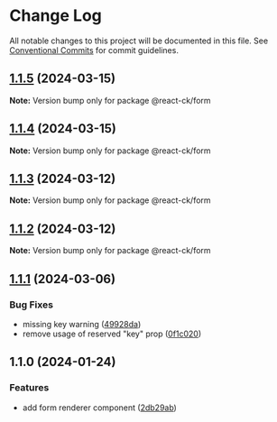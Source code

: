 # Change Log

All notable changes to this project will be documented in this file.
See [Conventional Commits](https://conventionalcommits.org) for commit guidelines.

## [1.1.5](https://github.com/abelflopes/react-ck/compare/@react-ck/form@1.1.4...@react-ck/form@1.1.5) (2024-03-15)

**Note:** Version bump only for package @react-ck/form





## [1.1.4](https://github.com/abelflopes/react-ck/compare/@react-ck/form@1.1.3...@react-ck/form@1.1.4) (2024-03-15)

**Note:** Version bump only for package @react-ck/form





## [1.1.3](https://github.com/abelflopes/react-ck/compare/@react-ck/form@1.1.2...@react-ck/form@1.1.3) (2024-03-12)

**Note:** Version bump only for package @react-ck/form





## [1.1.2](https://github.com/abelflopes/react-ck/compare/@react-ck/form@1.1.1...@react-ck/form@1.1.2) (2024-03-12)

**Note:** Version bump only for package @react-ck/form





## [1.1.1](https://github.com/abelflopes/react-ck/compare/@react-ck/form@1.1.0...@react-ck/form@1.1.1) (2024-03-06)


### Bug Fixes

* missing key warning ([49928da](https://github.com/abelflopes/react-ck/commit/49928da9a7b958e4ef090f46f11cb2bed05a47f4))
* remove usage of reserved "key" prop ([0f1c020](https://github.com/abelflopes/react-ck/commit/0f1c02041730bd35e612200dcc75ae590efb1a4d))



## 1.1.0 (2024-01-24)


### Features

* add form renderer component ([2db29ab](https://github.com/abelflopes/react-ck/commit/2db29ab08f0b0adae3b017cf2c8777aaf6417e86))
